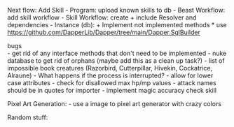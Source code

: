 Next flow: Add Skill
	- Program: upload known skills to db
	- Beast Workflow: add skill workflow
	- Skill Workflow: create
		+ include Resolver and dependencies
	- Instance (db): 
		+ Implement not implemented methods
			* use https://github.com/DapperLib/Dapper/tree/main/Dapper.SqlBuilder

	
bugs	
	- get rid of any interface methods that don't need to be implemented
	- nuke database to get rid of orphans (maybe add this as a clean up task?)
	- list of impossible book creatures (Razorbird, Cutterpillar, Hivekin, Cockatrice, Alraune)
	- What happens if the process is interrupted?
	- allow for lower case attributes
	- check for disallowed max hp/mp values
	- attack names should be in quotes for importer
	- implement magic accuracy check skill
	

Pixel Art Generation:
	- use a image to pixel art generator with crazy colors	



Random stuff:
	